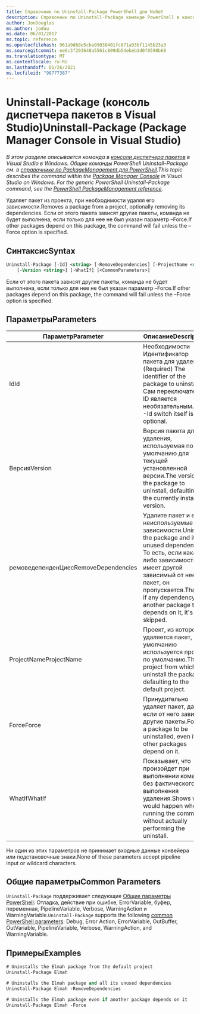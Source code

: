 ```yaml
---
title: Справочник по Uninstall-Package PowerShell для NuGet
description: Справочник по Uninstall-Package команде PowerShell в консоли диспетчера пакетов NuGet в Visual Studio.
author: JonDouglas
ms.author: jodou
ms.date: 06/01/2017
ms.topic: reference
ms.openlocfilehash: 961a9d68e5cba09030401fc871a93bf1145b23a3
ms.sourcegitcommit: ee6c3f203648a5561c809db54ebeb1d0f0598b68
ms.translationtype: MT
ms.contentlocale: ru-RU
ms.lasthandoff: 01/26/2021
ms.locfileid: "98777387"
---
```

# <a name="uninstall-package-package-manager-console-in-visual-studio"></a><span data-ttu-id="09108-103">Uninstall-Package (консоль диспетчера пакетов в Visual Studio)</span><span class="sxs-lookup"><span data-stu-id="09108-103">Uninstall-Package (Package Manager Console in Visual Studio)</span></span>

<span data-ttu-id="09108-104">*В этом разделе описывается команда в [консоли диспетчера пакетов](../../consume-packages/install-use-packages-powershell.md) в Visual Studio в Windows. Общие команды PowerShell Uninstall-Package см. в [справочнике по PackageManagement для PowerShell](/powershell/module/packagemanagement/?view=powershell-6).*</span><span class="sxs-lookup"><span data-stu-id="09108-104">*This topic describes the command within the [Package Manager Console](../../consume-packages/install-use-packages-powershell.md) in Visual Studio on Windows. For the generic PowerShell Uninstall-Package command, see the [PowerShell PackageManagement reference](/powershell/module/packagemanagement/?view=powershell-6).*</span></span>

<span data-ttu-id="09108-105">Удаляет пакет из проекта, при необходимости удаляя его зависимости.</span><span class="sxs-lookup"><span data-stu-id="09108-105">Removes a package from a project, optionally removing its dependencies.</span></span> <span data-ttu-id="09108-106">Если от этого пакета зависят другие пакеты, команда не будет выполнена, если только для нее не был указан параметр –Force.</span><span class="sxs-lookup"><span data-stu-id="09108-106">If other packages depend on this package, the command will fail unless the –Force option is specified.</span></span>

## <a name="syntax"></a><span data-ttu-id="09108-107">Синтаксис</span><span class="sxs-lookup"><span data-stu-id="09108-107">Syntax</span></span>

```ps
Uninstall-Package [-Id] <string> [-RemoveDependencies] [-ProjectName <string>] [-Force]
    [-Version <string>] [-WhatIf] [<CommonParameters>]
```

<span data-ttu-id="09108-108">Если от этого пакета зависят другие пакеты, команда не будет выполнена, если только для нее не был указан параметр –Force.</span><span class="sxs-lookup"><span data-stu-id="09108-108">If other packages depend on this package, the command will fail unless the –Force option is specified.</span></span>

## <a name="parameters"></a><span data-ttu-id="09108-109">Параметры</span><span class="sxs-lookup"><span data-stu-id="09108-109">Parameters</span></span>

| <span data-ttu-id="09108-110">Параметр</span><span class="sxs-lookup"><span data-stu-id="09108-110">Parameter</span></span> | <span data-ttu-id="09108-111">Описание</span><span class="sxs-lookup"><span data-stu-id="09108-111">Description</span></span> |
| --- | --- |
| <span data-ttu-id="09108-112">Id</span><span class="sxs-lookup"><span data-stu-id="09108-112">Id</span></span> | <span data-ttu-id="09108-113">Необходимости Идентификатор пакета для удаления.</span><span class="sxs-lookup"><span data-stu-id="09108-113">(Required) The identifier of the package to uninstall.</span></span> <span data-ttu-id="09108-114">Сам переключатель-ID является необязательным.</span><span class="sxs-lookup"><span data-stu-id="09108-114">The -Id switch itself is optional.</span></span> |
| <span data-ttu-id="09108-115">Версия</span><span class="sxs-lookup"><span data-stu-id="09108-115">Version</span></span> | <span data-ttu-id="09108-116">Версия пакета для удаления, используемая по умолчанию для текущей установленной версии.</span><span class="sxs-lookup"><span data-stu-id="09108-116">The version of the package to uninstall, defaulting to the currently installed version.</span></span> |
| <span data-ttu-id="09108-117">ремоведепенденЦиес</span><span class="sxs-lookup"><span data-stu-id="09108-117">RemoveDependencies</span></span> | <span data-ttu-id="09108-118">Удалите пакет и его неиспользуемые зависимости.</span><span class="sxs-lookup"><span data-stu-id="09108-118">Uninstall the package and its unused dependencies.</span></span> <span data-ttu-id="09108-119">То есть, если какая-либо зависимость имеет другой зависимый от нее пакет, он пропускается.</span><span class="sxs-lookup"><span data-stu-id="09108-119">That is, if any dependency has another package that depends on it, it's skipped.</span></span> |
| <span data-ttu-id="09108-120">ProjectName</span><span class="sxs-lookup"><span data-stu-id="09108-120">ProjectName</span></span> | <span data-ttu-id="09108-121">Проект, из которого удаляется пакет, по умолчанию используется проект по умолчанию.</span><span class="sxs-lookup"><span data-stu-id="09108-121">The project from which to uninstall the package, defaulting to the default project.</span></span> |
| <span data-ttu-id="09108-122">Force</span><span class="sxs-lookup"><span data-stu-id="09108-122">Force</span></span> | <span data-ttu-id="09108-123">Принудительно удаляет пакет, даже если от него зависят другие пакеты.</span><span class="sxs-lookup"><span data-stu-id="09108-123">Forces a package to be uninstalled, even if other packages depend on it.</span></span> |
| <span data-ttu-id="09108-124">WhatIf</span><span class="sxs-lookup"><span data-stu-id="09108-124">WhatIf</span></span> | <span data-ttu-id="09108-125">Показывает, что произойдет при выполнении команды без фактического выполнения удаления.</span><span class="sxs-lookup"><span data-stu-id="09108-125">Shows what would happen when running the command without actually performing the uninstall.</span></span> |

<span data-ttu-id="09108-126">Ни один из этих параметров не принимает входные данные конвейера или подстановочные знаки.</span><span class="sxs-lookup"><span data-stu-id="09108-126">None of these parameters accept pipeline input or wildcard characters.</span></span>

## <a name="common-parameters"></a><span data-ttu-id="09108-127">Общие параметры</span><span class="sxs-lookup"><span data-stu-id="09108-127">Common Parameters</span></span>

<span data-ttu-id="09108-128">`Uninstall-Package` поддерживает следующие [Общие параметры PowerShell](/powershell/module/microsoft.powershell.core/about/about_commonparameters): Отладка, действие при ошибке, ErrorVariable, буфер, переменная, PipelineVariable, Verbose, WarningAction и WarningVariable.</span><span class="sxs-lookup"><span data-stu-id="09108-128">`Uninstall-Package` supports the following [common PowerShell parameters](/powershell/module/microsoft.powershell.core/about/about_commonparameters): Debug, Error Action, ErrorVariable, OutBuffer, OutVariable, PipelineVariable, Verbose, WarningAction, and WarningVariable.</span></span>

## <a name="examples"></a><span data-ttu-id="09108-129">Примеры</span><span class="sxs-lookup"><span data-stu-id="09108-129">Examples</span></span>

```ps
# Uninstalls the Elmah package from the default project
Uninstall-Package Elmah

# Uninstalls the Elmah package and all its unused dependencies
Uninstall-Package Elmah -RemoveDependencies 

# Uninstalls the Elmah package even if another package depends on it
Uninstall-Package Elmah -Force
```